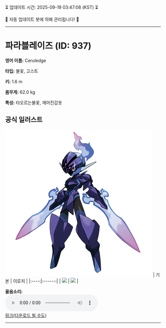 
⏳ 업데이트 시간: 2025-09-19 03:47:08 (KST) ⏳

🤖 자동 업데이트 봇에 의해 관리됩니다! 🤖

---

# 파라블레이즈 (ID: 937)
**영어 이름:** Ceruledge

**타입:** 불꽃, 고스트

**키:** 1.6 m

**몸무게:** 62.0 kg

**특성:** 타오르는불꽃, 깨어진갑옷

## 공식 일러스트
![](https://raw.githubusercontent.com/PokeAPI/sprites/master/sprites/pokemon/other/official-artwork/937.png)
| 기본 | 이로치 |
|:----:|:------:|
| <img src="http://play.pokemonshowdown.com/sprites/ani/ceruledge.gif" width="200"> | <img src="http://play.pokemonshowdown.com/sprites/ani-shiny/ceruledge.gif" width="200"> |

**울음소리:**<br><audio controls src="https://raw.githubusercontent.com/PokeAPI/cries/main/cries/pokemon/latest/937.ogg"></audio><br> [링크(다운로드 될 수도)](https://raw.githubusercontent.com/PokeAPI/cries/main/cries/pokemon/latest/937.ogg)


---
